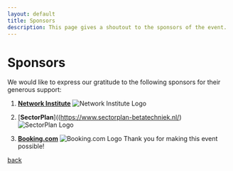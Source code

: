```yaml
---
layout: default
title: Sponsors
description: This page gives a shoutout to the sponsors of the event.
---
```


# Sponsors

We would like to express our gratitude to the following sponsors for their generous support:

1. [**Network Institute**](https://networkinstitute.org/)
   ![Network Institute Logo]([https://example.com/network_institute_logo.png](https://www.ivanomalavolta.com/wp-content/uploads/2021/08/NI_logo-1024x513.png))

2. [**SectorPlan**]((https://www.sectorplan-betatechniek.nl/)
   ![SectorPlan Logo]([https://example.com/sectorplan_logo.png](https://www.sectorplan-betatechniek.nl/themes/custom/sectorplan_bt/assets/images/twitter-image-default.png))

3. [**Booking.com**](https://www.booking.com/)
   ![Booking.com Logo](https://upload.wikimedia.org/wikipedia/commons/thumb/b/be/Booking.com_logo.svg/2560px-Booking.com_logo.svg.png)
Thank you for making this event possible!


[back](./)

